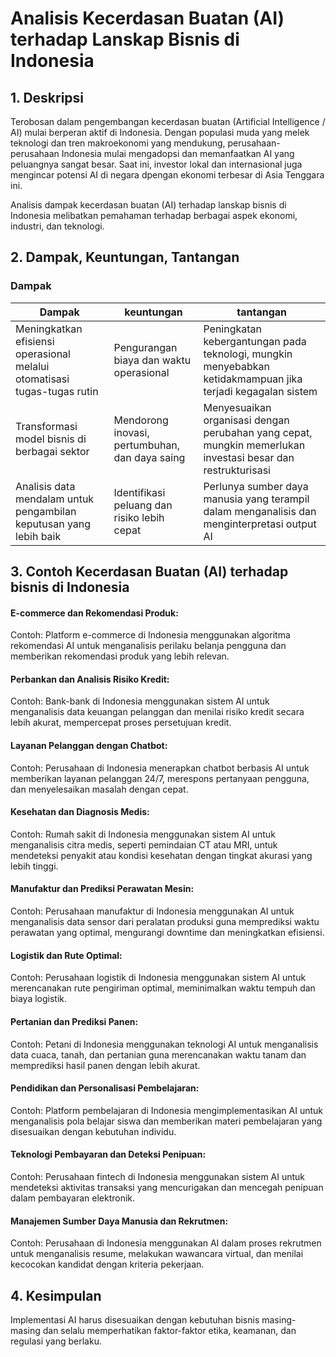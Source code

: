 # Analisis Kecerdasan Buatan (AI) terhadap Lanskap Bisnis di Indonesia 

## 1. Deskripsi

Terobosan dalam pengembangan kecerdasan buatan (Artificial Intelligence / AI) mulai berperan aktif di Indonesia.  Dengan populasi muda yang melek teknologi dan tren makroekonomi yang mendukung, perusahaan-perusahaan Indonesia mulai mengadopsi dan memanfaatkan AI yang peluangnya sangat besar. Saat ini, investor lokal dan internasional juga mengincar potensi AI di negara dpengan ekonomi terbesar di Asia Tenggara ini.

Analisis dampak kecerdasan buatan (AI) terhadap lanskap bisnis di Indonesia melibatkan pemahaman terhadap berbagai aspek ekonomi, industri, dan teknologi.


## 2. Dampak, Keuntungan, Tantangan 
### Dampak

| Dampak        | keuntungan | tantangan |
| ------------ | -------------- | -------------- |
| Meningkatkan efisiensi operasional melalui otomatisasi tugas-tugas rutin |   Pengurangan biaya dan waktu operasional     |   Peningkatan kebergantungan pada teknologi, mungkin menyebabkan ketidakmampuan jika terjadi kegagalan sistem     | 
|  Transformasi model bisnis di berbagai sektor  |   Mendorong inovasi, pertumbuhan, dan daya saing     |  Menyesuaikan organisasi dengan perubahan yang cepat, mungkin memerlukan investasi besar dan restrukturisasi     | 
| Analisis data mendalam untuk pengambilan keputusan yang lebih baik  |   Identifikasi peluang dan risiko lebih cepat   |   Perlunya sumber daya manusia yang terampil dalam menganalisis dan menginterpretasi output AI   | 


 
## 3. Contoh Kecerdasan Buatan (AI) terhadap bisnis di Indonesia

#### E-commerce dan Rekomendasi Produk:

Contoh: Platform e-commerce di Indonesia menggunakan algoritma rekomendasi AI untuk menganalisis perilaku belanja pengguna dan memberikan rekomendasi produk yang lebih relevan.

#### Perbankan dan Analisis Risiko Kredit:

Contoh: Bank-bank di Indonesia menggunakan sistem AI untuk menganalisis data keuangan pelanggan dan menilai risiko kredit secara lebih akurat, mempercepat proses persetujuan kredit.

#### Layanan Pelanggan dengan Chatbot:

Contoh: Perusahaan di Indonesia menerapkan chatbot berbasis AI untuk memberikan layanan pelanggan 24/7, merespons pertanyaan pengguna, dan menyelesaikan masalah dengan cepat.

#### Kesehatan dan Diagnosis Medis:

Contoh: Rumah sakit di Indonesia menggunakan sistem AI untuk menganalisis citra medis, seperti pemindaian CT atau MRI, untuk mendeteksi penyakit atau kondisi kesehatan dengan tingkat akurasi yang lebih tinggi.

#### Manufaktur dan Prediksi Perawatan Mesin:

Contoh: Perusahaan manufaktur di Indonesia menggunakan AI untuk menganalisis data sensor dari peralatan produksi guna memprediksi waktu perawatan yang optimal, mengurangi downtime dan meningkatkan efisiensi.

#### Logistik dan Rute Optimal:

Contoh: Perusahaan logistik di Indonesia menggunakan sistem AI untuk merencanakan rute pengiriman optimal, meminimalkan waktu tempuh dan biaya logistik.

#### Pertanian dan Prediksi Panen:

Contoh: Petani di Indonesia menggunakan teknologi AI untuk menganalisis data cuaca, tanah, dan pertanian guna merencanakan waktu tanam dan memprediksi hasil panen dengan lebih akurat.

#### Pendidikan dan Personalisasi Pembelajaran:

Contoh: Platform pembelajaran di Indonesia mengimplementasikan AI untuk menganalisis pola belajar siswa dan memberikan materi pembelajaran yang disesuaikan dengan kebutuhan individu.

#### Teknologi Pembayaran dan Deteksi Penipuan:

Contoh: Perusahaan fintech di Indonesia menggunakan sistem AI untuk mendeteksi aktivitas transaksi yang mencurigakan dan mencegah penipuan dalam pembayaran elektronik.

#### Manajemen Sumber Daya Manusia dan Rekrutmen:

Contoh: Perusahaan di Indonesia menggunakan AI dalam proses rekrutmen untuk menganalisis resume, melakukan wawancara virtual, dan menilai kecocokan kandidat dengan kriteria pekerjaan.

## 4. Kesimpulan
Implementasi AI harus disesuaikan dengan kebutuhan bisnis masing-masing dan selalu memperhatikan faktor-faktor etika, keamanan, dan regulasi yang berlaku.
